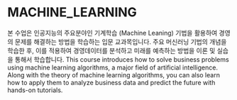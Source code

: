 # MACHINE_LEARNING

본 수업은 인공지능의 주요분야인 기계학습 (Machine Leaning) 기법을 활용하여 경영의 문제를 해결하는 방법을 학습하는 입문 교과목입니다. 주요 머신러닝 기법의 개념을 학습한 후, 이를 적용하여 경영데이터를 분석하고 미래를 예측하는 방법을 이론 및 실습을 통해서 학습합니다. This course introduces how to solve business problems using machine learning algorithms, a major field of artificial intelligence. Along with the theory of machine learning algorithms, you can also learn how to apply them to analyze business data and predict the future with hands-on tutorials. 

